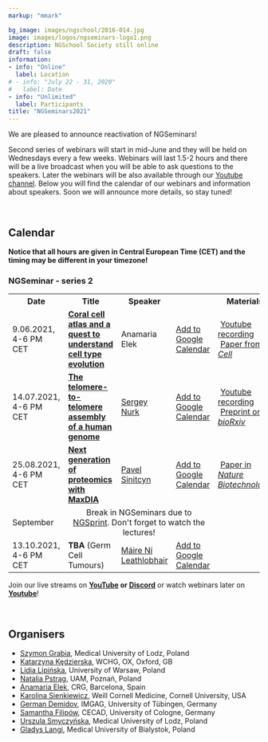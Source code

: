 ```yaml
---
markup: "mmark"

bg_image: images/ngschool/2016-014.jpg
image: images/logos/ngseminars-logo1.png
description: NGSchool Society still online
draft: false
information:
- info: "Online"
  label: Location
# - info: "July 22 - 31, 2020"
#   label: Date
- info: "Unlimited"
  label: Participants
title: "NGSeminars2021"
---
```


We are pleased to announce reactivation of NGSeminars!

Second series of webinars will start in mid-June and they will be held on Wednesdays every a few weeks. Webinars will last 1.5-2 hours and there will be a live broadcast when you will be able to ask questions to the speakers. Later the webinars will be also available through our <a href="https://www.youtube.com/NGSchoolEU" target="_blank">Youtube channel</a>. Below you will find the calendar of our webinars and information about speakers. Soon we will announce more details, so stay tuned!

<br>

## Calendar
<b>Notice that all hours are given in Central European Time (CET) and the timing may be different in your timezone!</b>

### NGSeminar - series 2

<table class="table table-bordered table-striped">
  <tr>
    <th>Date</th>
    <th>Title</th>
    <th>Speaker</th>
    <th></th>
    <th>Materials</th>
  </tr>

  <tr>
    <td>9.06.2021, 4-6 PM CET</td>
    <td>
      <a href="/post/webinars2-01-coral"><b>Coral cell atlas and a quest to understand cell type evolution</b></a>
    </td>
    <td>Anamaria Elek</td>
    <td>
       <a href="https://www.google.com/calendar/render?action=TEMPLATE&text=NGSeminar%3A+Coral+cell+atlas&dates=20210609T140000Z%2F20210609T160000Z" target="_blank" class="btn btn-primary">Add to Google Calendar <i class="far fa-calendar-plus"></i></a>
    </td>
    <td>
      <a href="https://www.youtube.com/watch?v=ewQ7_3QI33E" target="_blank"><i class="fab fa-youtube" target="_blank" style="margin-right: 5px;"></i>Youtube recording</a><br>
      <a href="https://doi.org/10.1016/j.cell.2021.04.005" target="_blank"><i class="far fa-copy" style="margin-right: 5px;"></i>Paper from <i>Cell</i></a>
    </td>
  </tr>
  <tr>
    <td>14.07.2021, 4-6 PM CET</td>
    <td>
      <a href="/post/webinars2-02-t2t">
        <b>The telomere-to-telomere assembly of a human genome</b>
      </a>
    </td>
    <td><a href="https://genomeinformatics.github.io/people/nurk/" target="blank">Sergey Nurk</a></td>
    <td>
       <a href="https://www.google.com/calendar/render?action=TEMPLATE&text=NGSeminar%3A+T2T+assembly+of+human+genome&dates=20210714T140000Z%2F20210714T160000Z" target="_blank" class="btn btn-primary">Add to Google Calendar <i class="far fa-calendar-plus"></i></a>
    </td>
    <td>
      <!-- <a href="https://github.com/NGSchoolEU/linux_terminal_workshop" target="_blank"><i class="fab fa-github" style="margin-right: 5px;"></i>GitHub repository</a><br> -->
      <a href="https://youtu.be/cjBPnIXK60U" target="_blank"><i class="fab fa-youtube" target="_blank" style="margin-right: 5px;"></i>Youtube recording</a><br>
      <a href="https://www.biorxiv.org/content/10.1101/2021.05.26.445798v1" target="_blank"><i class="far fa-copy" style="margin-right: 5px;"></i>Preprint on <i>bioRxiv</i></a>
    </td>
  </tr>
  <tr>
    <td>25.08.2021, 4-6 PM CET</td>
    <td>
      <a href="/post/webinars2-03-proteomics">
        <b>Next generation of proteomics with MaxDIA</b>
      </a>
    </td>
    <td><a href="https://scholar.google.de/citations?user=Qqu7Z4QAAAAJ&hl=en" target="blank">Pavel Sinitcyn</a></td>
    <td>
       <a href="https://www.google.com/calendar/render?action=TEMPLATE&text=NGSeminar%3A+Next+generation+of+proteomics&dates=20210825T140000Z%2F20210825T160000Z" target="_blank" class="btn btn-primary">Add to Google Calendar <i class="far fa-calendar-plus"></i></a>
    </td>
    <td>
      <!-- <a href="https://github.com/NGSchoolEU/linux_terminal_workshop" target="_blank"><i class="fab fa-github" style="margin-right: 5px;"></i>GitHub repository</a><br>
      <a href="https://youtu.be/TLpjSmm-FEM?t=5" target="_blank"><i class="fab fa-youtube" target="_blank" style="margin-right: 5px;"></i>Youtube recording</a> -->
       <a href="https://www.nature.com/articles/s41587-021-00968-7" target="_blank"><i class="far fa-copy" style="margin-right: 5px;"></i>Paper in <i>Nature Biotechnology</i></a>
    </td>
  </tr>
  <tr>
    <td>September</td>
    <td colspan="3" style="text-align: center;">
      Break in NGSeminars due to <a href="/ngsprint" target="blank">NGSprint</a>. Don't forget to watch the lectures! 
    </td>
    <td>
      <!-- <a href="https://github.com/NGSchoolEU/linux_terminal_workshop" target="_blank"><i class="fab fa-github" style="margin-right: 5px;"></i>GitHub repository</a><br>
      <a href="https://youtu.be/TLpjSmm-FEM?t=5" target="_blank"><i class="fab fa-youtube" target="_blank" style="margin-right: 5px;"></i>Youtube recording</a> -->
    </td>
  </tr>
  <tr>
    <td>13.10.2021, 4-6 PM CET</td>
    <td>
      <!-- <a href="/post/webinars2-02-t2t"> -->
        <b>TBA</b> (Germ Cell Tumours)
      <!-- </a> -->
    </td>
    <td><a href="/people/maire-ni-leathlobhair" target="blank">Máire Ní Leathlobhair</a></td>
    <td>
       <a href="https://www.google.com/calendar/render?action=TEMPLATE&text=NGSeminar%3A+Germ+Cell+Tumours&dates=20211013T140000Z%2F20211013T160000Z" target="_blank" class="btn btn-primary">Add to Google Calendar <i class="far fa-calendar-plus"></i></a>
    </td>
    <td>
      <!-- <a href="https://github.com/NGSchoolEU/linux_terminal_workshop" target="_blank"><i class="fab fa-github" style="margin-right: 5px;"></i>GitHub repository</a><br>
      <a href="https://youtu.be/TLpjSmm-FEM?t=5" target="_blank"><i class="fab fa-youtube" target="_blank" style="margin-right: 5px;"></i>Youtube recording</a> -->
    </td>
  </tr>
</table>

Join our live streams on <b><a href="https://www.youtube.com/NGSchoolEU" target="_blank">YouTube</a> or <a href="https://discord.gg/MhNeqwR" target="_blank">Discord</a></b> or watch webinars later on <b><a href="https://www.youtube.com/NGSchoolEU" target="_blank">Youtube</a></b>!

<br>
  

  
## Organisers
* [Szymon Grabia](/people/szymon-grabia), Medical University of Lodz, Poland  
* [Katarzyna Kędzierska](/people/katarzyna-kedzierska), WCHG, OX, Oxford, GB  
* [Lidia Lipińska](/people/lidia-lipinska), University of Warsaw, Poland  
* [Natalia Pstrąg](/people/natalia-pstrag), UAM, Poznań, Poland  
* [Anamaria Elek](/people/anamaria-elek), CRG, Barcelona, Spain  
* [Karolina Sienkiewicz](/people/karolina-sienkiewicz), Weill Cornell Medicine, Cornell University, USA
* [German Demidov](/people/german-demidov), IMGAG, University of Tübingen, Germany  
* [Samantha Filipów](/people/samantha-filipow), CECAD, University of Cologne, Germany  
* [Urszula Smyczyńska](/people/urszula-smyczynska), Medical University of Lodz, Poland  
* [Gladys Langi](/people/gladys-langi), Medical University of Bialystok, Poland  
